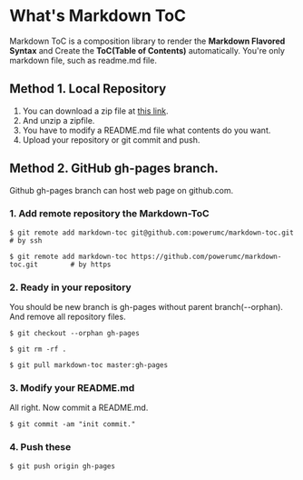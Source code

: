 What's Markdown ToC
=====================

Markdown ToC is a composition library to render the **Markdown Flavored Syntax** and Create the **ToC(Table of Contents)** automatically.
You're only markdown file, such as readme.md file.

## Method 1. Local Repository

1. You can download a zip file at [this link](https://github.com/powerumc/markdown-toc/archive/master.zip).
2. And unzip a zipfile.
3. You have to modify a README.md file what contents do you want.
4. Upload your repository or git commit and push.

## Method 2. GitHub gh-pages branch.

Github gh-pages branch can host web page on github.com.

### 1. Add remote repository the Markdown-ToC

```
$ git remote add markdown-toc git@github.com:powerumc/markdown-toc.git            # by ssh

$ git remote add markdown-toc https://github.com/powerumc/markdown-toc.git        # by https

```

### 2. Ready in your repository

You should be  new branch is gh-pages without parent branch(--orphan).
And remove all repository files.

```
$ git checkout --orphan gh-pages

$ git rm -rf .

$ git pull markdown-toc master:gh-pages

```

### 3. Modify your README.md

All right. Now commit a README.md.

```
$ git commit -am "init commit."
```

### 4. Push these

```
$ git push origin gh-pages
```

